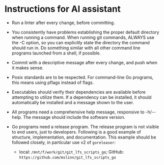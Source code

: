 # Instructions for AI assistant

- Run a linter after every change, before committing.

- You consistently have problems establishing the proper default directory
  when running a command. When running git commands, ALWAYS use the -C option,
  so you can explicitly state the directory the command should run in.
  Do something similar with all other command line programs launched from a shell,
  if possible.

- Commit with a descriptive message after every change, and push when it makes sense.

- Posix standards are to be respected.
  For command-line Go programs, this means using pflags instead of flags.

- Executables should verify their dependencies are available before attempting to
  utilize them. If a dependency can be installed, it should automatically be installed
  and a message shown to the user.

- All programs need a comprehensive help message, responsive to -h/--help.
  The message should include the software version.

- Go programs need a release program.
  The release program is not visible to end users, just to developers.
  Following is a good example of structure, implementation, and documentation.
  This example should be followed closely, in particular use v2 of `goreleaser`:
  - local: `/mnt/f/work/git/git_lfs_scripts_go`; GitHub: `https://github.com/mslinn/git_lfs_scripts_go`
